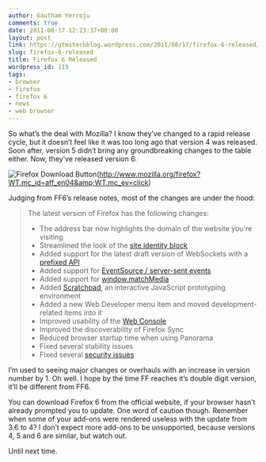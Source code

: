 ```yaml
---
author: Gautham Yerroju
comments: true
date: 2011-08-17 12:23:37+00:00
layout: post
link: https://gtmstechblog.wordpress.com/2011/08/17/firefox-6-released/
slug: firefox-6-released
title: Firefox 6 Released
wordpress_id: 119
tags:
- browser
- firefox
- firefox 6
- news
- web browser
---
```


So what’s the deal with Mozilla? I know they’ve changed to a rapid release cycle, but it doesn’t feel like it was too long ago that version 4 was released. Soon after, version 5 didn’t bring any groundbreaking changes to the table either. Now, they’ve released version 6.

![Firefox Download Button](http://www.mozilla.org/contribute/buttons/110x32bubble_b.png)(http://www.mozilla.org/firefox?WT.mc_id=aff_en04&amp;WT.mc_ev=click)

Judging from FF6’s release notes, most of the changes are under the hood:

> The latest version of Firefox has the following changes:
>     
>   * The address bar now highlights the domain of the website you're visiting 
>   * Streamlined the look of the [site identity block](http://blog.margaretleibovic.com/post/4769940235/identity-block-uplift)
>   * Added support for the latest draft version of WebSockets with a [prefixed API](https://bugzilla.mozilla.org/show_bug.cgi?id=659324)
>   * Added support for [EventSource / server-sent events](http://hacks.mozilla.org/2011/06/a-wall-powered-by-eventsource-and-server-sent-events/)
>   * Added support for [window.matchMedia](http://dbaron.org/log/20110422-matchMedia)
>   * Added [Scratchpad](http://antennasoft.net/robcee/2011/06/08/scratchpad-canvas-demo/), an interactive JavaScript prototyping environment 
>   * Added a new Web Developer menu item and moved development-related items into it 
>   * Improved usability of the [Web Console](http://blog.mozilla.com/devtools/2011/05/28/web-console-where-you-want-it-to-be-with-nicer-completion-and-more/)
>   * Improved the discoverability of Firefox Sync 
>   * Reduced browser startup time when using Panorama 
>   * Fixed several stability issues 
>   * Fixed several [security issues](http://www.mozilla.org/security/known-vulnerabilities/firefox.html#firefox6)

I’m used to seeing major changes or overhauls with an increase in version number by 1\. Oh well. I hope by the time FF reaches it’s double digit version, it’ll be different from FF6.

You can download Firefox 6 from the official website, if your browser hasn’t already prompted you to update. One word of caution though. Remember when some of your add-ons were rendered useless with the update from 3.6 to 4? I don’t expect more add-ons to be unsupported, because versions 4, 5 and 6 are similar, but watch out.

Until next time.
